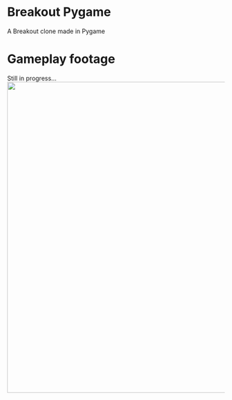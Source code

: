 # Breakout Pygame
 A Breakout clone made in Pygame

# Gameplay footage
 Still in progress...
 <img height="720" src="../../Game Gifs/Breakout gif 04.gif" width="1280"/>

